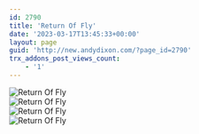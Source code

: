 ```yaml
---
id: 2790
title: 'Return Of Fly'
date: '2023-03-17T13:45:33+00:00'
layout: page
guid: 'http://new.andydixon.com/?page_id=2790'
trx_addons_post_views_count:
    - '1'
---
```


![Return Of Fly](https://i0.wp.com/assets.g8x2.ldn.idrivee2-23.com/posters/Return%20Of%20Fly%2001.jpg?w=1200&ssl=1 "Return Of Fly")  
![Return Of Fly](https://i0.wp.com/assets.g8x2.ldn.idrivee2-23.com/posters/Return%20Of%20Fly%2002.jpg?w=1200&ssl=1 "Return Of Fly")  
![Return Of Fly](https://i0.wp.com/assets.g8x2.ldn.idrivee2-23.com/posters/Return%20Of%20Fly%2003.jpg?w=1200&ssl=1 "Return Of Fly")  
![Return Of Fly](https://i0.wp.com/assets.g8x2.ldn.idrivee2-23.com/posters/Return%20Of%20Fly%2004.jpg?w=1200&ssl=1 "Return Of Fly")